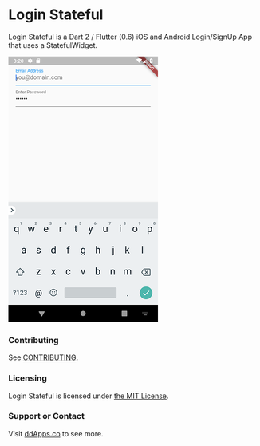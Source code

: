 # Login Stateful
Login Stateful is a Dart 2 / Flutter (0.6) iOS and Android Login/SignUp App that uses a StatefulWidget.

![](art/screenshot/login-02.png?raw=true)

### Contributing
See [CONTRIBUTING](CONTRIBUTING.md).

### Licensing
Login Stateful is licensed under [the MIT License](LICENSE).

### Support or Contact
Visit [ddApps.co](http://ddapps.co) to see more.